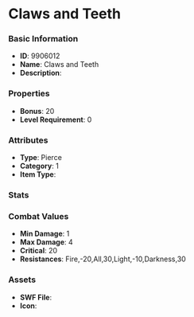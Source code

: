 # Claws and Teeth



### Basic Information

- **ID**: 9906012
- **Name**: Claws and Teeth
- **Description**: 

### Properties

- **Bonus**: 20
- **Level Requirement**: 0

### Attributes

- **Type**: Pierce
- **Category**: 1
- **Item Type**: 

### Stats


### Combat Values

- **Min Damage**: 1
- **Max Damage**: 4
- **Critical**: 20
- **Resistances**: Fire,-20,All,30,Light,-10,Darkness,30

### Assets

- **SWF File**: 
- **Icon**: 

